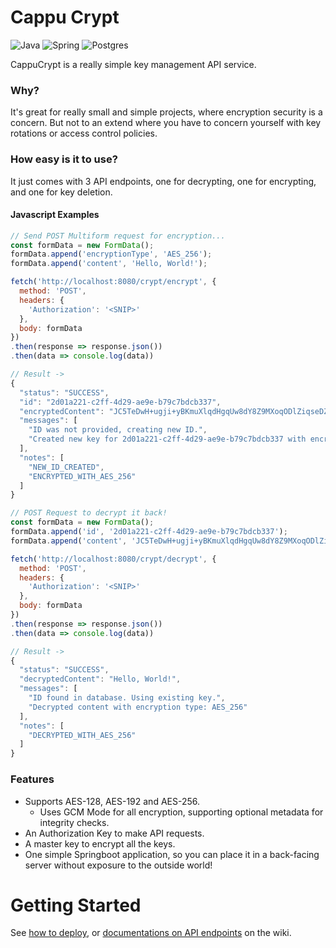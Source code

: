 # Cappu Crypt

![Java](https://img.shields.io/badge/java-%23ED8B00.svg?style=for-the-badge&logo=openjdk&logoColor=white)
![Spring](https://img.shields.io/badge/spring-%236DB33F.svg?style=for-the-badge&logo=spring&logoColor=white)
![Postgres](https://img.shields.io/badge/postgres-%23316192.svg?style=for-the-badge&logo=postgresql&logoColor=white)

CappuCrypt is a really simple key management API service.

### Why?

It's great for really small and simple projects, where encryption security is a concern. But not to an extend where you have to concern yourself with key rotations or access control policies.

### How easy is it to use?

It just comes with 3 API endpoints, one for decrypting, one for encrypting, and one for key deletion.

#### Javascript Examples
```js
// Send POST Multiform request for encryption...
const formData = new FormData();
formData.append('encryptionType', 'AES_256');
formData.append('content', 'Hello, World!');

fetch('http://localhost:8080/crypt/encrypt', {
  method: 'POST',
  headers: {
    'Authorization': '<SNIP>'
  },
  body: formData
})
.then(response => response.json())
.then(data => console.log(data))

// Result ->
{
  "status": "SUCCESS",
  "id": "2d01a221-c2ff-4d29-ae9e-b79c7bdcb337",
  "encryptedContent": "JC5TeDwH+ugji+yBKmuXlqdHgqUw8dY8Z9MXoqODlZiqseDZgD0/AGo=",
  "messages": [
    "ID was not provided, creating new ID.",
    "Created new key for 2d01a221-c2ff-4d29-ae9e-b79c7bdcb337 with encryption method: AES_256"
  ],
  "notes": [
    "NEW_ID_CREATED",
    "ENCRYPTED_WITH_AES_256"
  ]
}
```

```js
// POST Request to decrypt it back!
const formData = new FormData();
formData.append('id', '2d01a221-c2ff-4d29-ae9e-b79c7bdcb337');
formData.append('content', 'JC5TeDwH+ugji+yBKmuXlqdHgqUw8dY8Z9MXoqODlZiqseDZgD0/AGo=');

fetch('http://localhost:8080/crypt/decrypt', {
  method: 'POST',
  headers: {
    'Authorization': '<SNIP>'
  },
  body: formData
})
.then(response => response.json())
.then(data => console.log(data))

// Result ->
{
  "status": "SUCCESS",
  "decryptedContent": "Hello, World!",
  "messages": [
    "ID found in database. Using existing key.",
    "Decrypted content with encryption type: AES_256"
  ],
  "notes": [
    "DECRYPTED_WITH_AES_256"
  ]
}
```

### Features

* Supports AES-128, AES-192 and AES-256.
    * Uses GCM Mode for all encryption, supporting optional metadata for integrity checks.
* An Authorization Key to make API requests.
* A master key to encrypt all the keys.
* One simple Springboot application, so you can place it in a back-facing server without exposure to the outside world!

# Getting Started

See [how to deploy](https://github.com/wqyeo/Cappu-Crypt/wiki/Deploying), or [documentations on API endpoints](https://github.com/wqyeo/Cappu-Crypt/wiki/API-Endpoints) on the wiki.

